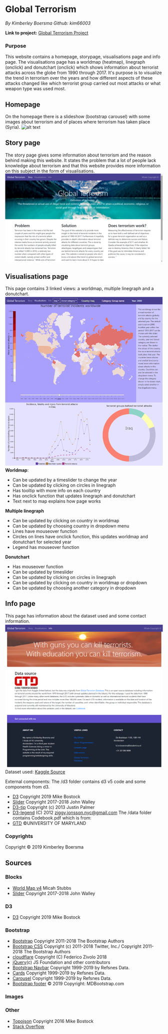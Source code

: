 
# Global Terrorism
<i>By Kimberley Boersma
Github: kim66003</i>

<b>Link to project:</b>
[Global Terrorism Project](https://kim66003.github.io/project/ "Global Terrorism - Project")
### Purpose
This website contains a homepage, storypage, visualisations page and info page. The visualisations page has a worldmap (heatmap), linegraph (onclick) and donutchart (onclick) which shows information about terrorist attacks across the globe from 1990 through 2017.
It's purpose is to visualize the trend in terrorism over the years and how different aspects of these attacks changed like which terrorist group carried out most attacks or what weapon type was used most.

## Homepage
On the homepage there is a slideshow (bootstrap carousel) with some images about terrorism and of places where terrorism has taken place (Syria).
![alt text](https://github.com/kim66003/project/blob/master/doc/process/index_30-01-2019.png)

## Story page
The story page gives some information about terrorism and the reason behind making this website.
It states the problem that a lot of people lack knowledge about terrorism and that this website
provides more information on this subject in the form of visualisations.
![alt text](https://github.com/kim66003/project/blob/master/doc/process/story_30-01-2019.png)

## Visualisations page
This page contains 3 linked views: a worldmap, multiple linegraph and a donutchart.
![alt text](https://github.com/kim66003/project/blob/master/doc/process/visualisations_30-01-2019.png)
<b>Worldmap</b>:
- Can be updated by a timeslider to change the year
- Can be updated by clicking on circles in linegraph
- Has tooltip with more info on each country
- Has onclick function that updates linegraph and donutchart
- Text next to map explains how page works

<b>Multiple linegraph</b>
- Can be updated by clicking on country in worldmap
- Can be updated by choosing country in dropdown menu
- Lines have mouseover function
- Circles on lines have onclick function, this updates worldmap and donutchart for selected year
- Legend has mouseover function

<b>Donutchart</b>
- Has mouseover function
- Can be updated by timeslider
- Can be updated by clicking on circles in linegraph
- Can be updated by clicking on country in worldmap or dropdown
- Can be updated by choosing another category in dropdown

## Info page
This page has information about the dataset used and some contact information.
![alt text](https://github.com/kim66003/project/blob/master/doc/process/info_30-01-2019.png)
Dataset used:
[Kaggle Source](https://www.kaggle.com/START-UMD/gtd "Kaggle | Global Terrorism Database")

External components:
The /d3 folder contains d3 v5 code and some components from d3.
- [D3](https://d3js.org/d3.v5.min.js) Copyright 2019 Mike Bostock
- [Slider](https://bl.ocks.org/johnwalley/e1d256b81e51da68f7feb632a53c3518)  Copyright 2017-2018 John Walley
- [D3-tip](https://github.com/Caged/d3-tip/tree/master/examples) Copyright (c) 2013 Justin Palmer
- [D3-legend](http://bl.ocks.org/ZJONSSON/3918369) (C) 2012 ziggy.jonsson.nyc@gmail.com
The /data folder contains Codebook.pdf which is from:
- [GTD](https://www.start.umd.edu/gtd/downloads/Codebook.pdf) ©UNIVERSITY OF MARYLAND 

### Copyrights
Copyright &copy; 2019 Kimberley Boersma

## Sources

### Blocks
-   [World Map v4](http://bl.ocks.org/micahstubbs/8e15870eb432a21f0bc4d3d527b2d14f)  Micah Stubbs
-   [Slider](https://bl.ocks.org/johnwalley/e1d256b81e51da68f7feb632a53c3518)  Copyright 2017-2018 John Walley
### D3
-   [D3](https://d3js.org/d3.v5.min.js) Copyright 2019 Mike Bostock

### Bootstrap
-   [Bootstrap](https://maxcdn.bootstrapcdn.com/bootstrap/4.1.3/js/bootstrap.min.js)  Copyright 2011-2018 The Bootstrap Authors
-  [Bootstrap CSS](https://maxcdn.bootstrapcdn.com/bootstrap/4.1.3/css/bootstrap.min.css)  Copyright (c) 2011-2018 Twitter, Inc./ Copyright 2011-2018 The Bootstrap Authors
-   [cloudflare](https://cdnjs.cloudflare.com/ajax/libs/popper.js/1.14.3/umd/popper.min.js)  Copyright (C) Federico Zivolo 2018
-   [jQuery](https://ajax.googleapis.com/ajax/libs/jquery/3.3.1/jquery.min.js)(c) JS Foundation and other contributors
-   [Bootstrap Navbar](https://www.w3schools.com/bootstrap4/bootstrap_navbar.asp)  Copyright 1999-2019 by Refsnes Data.
-   [Cards](https://www.w3schools.com/bootstrap4/bootstrap_cards.asp)  Copyright 1999-2019 by Refsnes Data.
-   [Carousel](https://www.w3schools.com/bootstrap4/bootstrap_carousel.asp)  Copyright 1999-2019 by Refsnes Data.
-   [Bootstrap footer](https://mdbootstrap.com/docs/jquery/navigation/footer/#purplepanel)  © 2019 Copyright: MDBootstrap.com


### Images


### Other
-   [Topojson](https://github.com/topojson/topojson-client)  Copyright 2016 Mike Bostock
-   [Stack Overflow](https://stackoverflow.com/)
